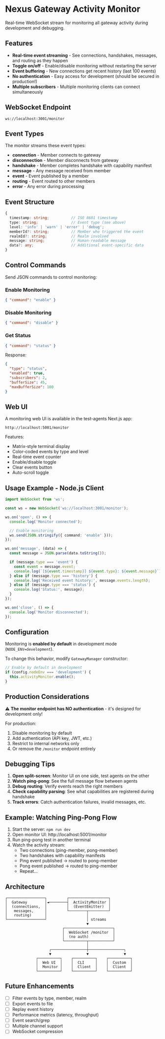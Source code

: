 # Nexus Gateway Activity Monitor

Real-time WebSocket stream for monitoring all gateway activity during development and debugging.

## Features

- **Real-time event streaming** - See connections, handshakes, messages, and routing as they happen
- **Toggle on/off** - Enable/disable monitoring without restarting the server
- **Event buffering** - New connections get recent history (last 100 events)
- **No authentication** - Easy access for development (should be secured in production!)
- **Multiple subscribers** - Multiple monitoring clients can connect simultaneously

## WebSocket Endpoint

```
ws://localhost:3001/monitor
```

## Event Types

The monitor streams these event types:

- **connection** - Member connects to gateway
- **disconnection** - Member disconnects from gateway
- **handshake** - Member completes handshake with capability manifest
- **message** - Any message received from member
- **event** - Event published by a member
- **routing** - Event routed to other members
- **error** - Any error during processing

## Event Structure

```typescript
{
  timestamp: string;          // ISO 8601 timestamp
  type: string;               // Event type (see above)
  level: 'info' | 'warn' | 'error' | 'debug';
  memberId?: string;          // Member who triggered the event
  realmId?: string;           // Realm involved
  message: string;            // Human-readable message
  data?: any;                 // Additional event-specific data
}
```

## Control Commands

Send JSON commands to control monitoring:

### Enable Monitoring
```json
{ "command": "enable" }
```

### Disable Monitoring
```json
{ "command": "disable" }
```

### Get Status
```json
{ "command": "status" }
```

Response:
```json
{
  "type": "status",
  "enabled": true,
  "subscribers": 2,
  "bufferSize": 45,
  "maxBufferSize": 100
}
```

## Web UI

A monitoring web UI is available in the test-agents Next.js app:

```
http://localhost:5001/monitor
```

Features:
- Matrix-style terminal display
- Color-coded events by type and level
- Real-time event counter
- Enable/disable toggle
- Clear events button
- Auto-scroll toggle

## Usage Example - Node.js Client

```typescript
import WebSocket from 'ws';

const ws = new WebSocket('ws://localhost:3001/monitor');

ws.on('open', () => {
  console.log('Monitor connected');

  // Enable monitoring
  ws.send(JSON.stringify({ command: 'enable' }));
});

ws.on('message', (data) => {
  const message = JSON.parse(data.toString());

  if (message.type === 'event') {
    const event = message.event;
    console.log(`[${event.timestamp}] ${event.type}: ${event.message}`);
  } else if (message.type === 'history') {
    console.log('Received event history:', message.events.length);
  } else if (message.type === 'status') {
    console.log('Status:', message);
  }
});

ws.on('close', () => {
  console.log('Monitor disconnected');
});
```

## Configuration

Monitoring is **enabled by default** in development mode (`NODE_ENV=development`).

To change this behavior, modify `GatewayManager` constructor:

```typescript
// Enable by default in development
if (config.nodeEnv === 'development') {
  this.activityMonitor.enable();
}
```

## Production Considerations

⚠️ **The monitor endpoint has NO authentication** - it's designed for development only!

For production:
1. Disable monitoring by default
2. Add authentication (API key, JWT, etc.)
3. Restrict to internal networks only
4. Or remove the `/monitor` endpoint entirely

## Debugging Tips

1. **Open split-screen**: Monitor UI on one side, test agents on the other
2. **Watch ping-pong**: See the full message flow between agents
3. **Debug routing**: Verify events reach the right members
4. **Check capability parsing**: See what capabilities are registered during handshake
5. **Track errors**: Catch authentication failures, invalid messages, etc.

## Example: Watching Ping-Pong Flow

1. Start the server: `npm run dev`
2. Open monitor UI: http://localhost:5001/monitor
3. Run ping-pong test in another terminal
4. Watch the activity stream:
   - Two connections (ping-member, pong-member)
   - Two handshakes with capability manifests
   - Ping event published → routed to pong-member
   - Pong event published → routed to ping-member
   - Repeat...

## Architecture

```
┌─────────────────┐         ┌──────────────────┐
│  Gateway        │◄────────┤  ActivityMonitor │
│  (connections,  │         │  (EventEmitter)  │
│   messages,     │         └────────┬─────────┘
│   routing)      │                  │
└─────────────────┘                  │ streams
                                     ▼
                          ┌──────────────────────┐
                          │  WebSocket /monitor  │
                          │  (no auth)           │
                          └──────────┬───────────┘
                                     │
                    ┌────────────────┼────────────────┐
                    ▼                ▼                ▼
              ┌──────────┐    ┌──────────┐    ┌──────────┐
              │  Web UI  │    │  CLI     │    │  Custom  │
              │  Monitor │    │  Client  │    │  Client  │
              └──────────┘    └──────────┘    └──────────┘
```

## Future Enhancements

- [ ] Filter events by type, member, realm
- [ ] Export events to file
- [ ] Replay event history
- [ ] Performance metrics (latency, throughput)
- [ ] Event search/grep
- [ ] Multiple channel support
- [ ] WebSocket compression
